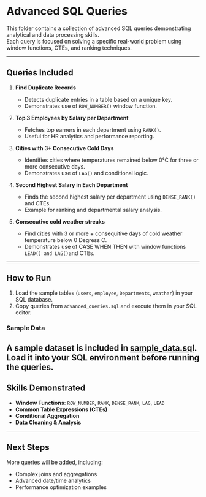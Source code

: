 # Advanced SQL Queries

This folder contains a collection of advanced SQL queries demonstrating analytical and data processing skills.  
Each query is focused on solving a specific real-world problem using window functions, CTEs, and ranking techniques.

---

## Queries Included

1. **Find Duplicate Records**  
   - Detects duplicate entries in a table based on a unique key.  
   - Demonstrates use of `ROW_NUMBER()` window function.

2. **Top 3 Employees by Salary per Department**  
   - Fetches top earners in each department using `RANK()`.  
   - Useful for HR analytics and performance reporting.

3. **Cities with 3+ Consecutive Cold Days**  
   - Identifies cities where temperatures remained below 0°C for three or more consecutive days.  
   - Demonstrates use of `LAG()` and conditional logic.

4. **Second Highest Salary in Each Department**  
   - Finds the second highest salary per department using `DENSE_RANK()` and CTEs.  
   - Example for ranking and departmental salary analysis.

5. **Consecutive cold weather streaks**  
   - Find cities with 3 or more + consequitive days of cold weather temperature below 0 Degress C.
   - Demonstrates use of CASE WHEN THEN with window functions `LEAD() and LAG()`and CTEs.  

---

## How to Run
1. Load the sample tables (`users`, `employee`, `Departments`, `weather`) in your SQL database.  
2. Copy queries from `advanced_queries.sql` and execute them in your SQL editor.

### Sample Data
A sample dataset is included in [sample_data.sql](sample_data.sql).  
Load it into your SQL environment before running the queries.
---

## Skills Demonstrated
- **Window Functions**: `ROW_NUMBER`, `RANK`, `DENSE_RANK`, `LAG`, `LEAD`  
- **Common Table Expressions (CTEs)**  
- **Conditional Aggregation**  
- **Data Cleaning & Analysis**  

---

## Next Steps
More queries will be added, including:  
- Complex joins and aggregations  
- Advanced date/time analytics  
- Performance optimization examples
